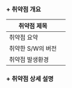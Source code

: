 ### + 취약점 개요

|취약점 제목||
|--------|---------------|
|취약점 요약||
|취약한 S/W의 버전||
|취약점 발생환경||

### + 취약점 상세 설명
